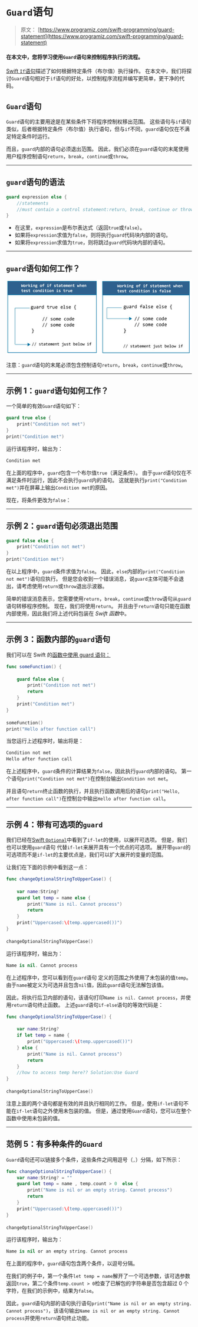 # `Guard`语句

> 原文： [https://www.programiz.com/swift-programming/guard-statement](https://www.programiz.com/swift-programming/guard-statement)

#### 在本文中，您将学习使用`Guard`语句来控制程序执行的流程。

[Swift `If`语句](/swift-programming/if-else-statement "Swift if-else statement")描述了如何根据特定条件（布尔值）执行操作。 在本文中，我们将探讨`Guard`语句相对于`if`语句的好处，以控制程序流程并编写更简单，更干净的代码。

## `Guard`语句

`Guard`语句的主要用途是在某些条件下将程序控制权移出范围。 这些语句与`if`语句类似，后者根据特定条件（布尔值）执行语句，但与`if`不同，`guard`语句仅在不满足特定条件时运行。

而且，`guard`内部的语句必须退出范围。 因此，我们必须在`guard`语句的末尾使用用户程序控制语句`return`，`break`，`continue`或`throw`。

* * *

## `guard`语句的语法

```swift
guard expression else {
	//statements
	//must contain a control statement:return, break, continue or throw.
}

```

*   在这里，`expression`是布尔表达式（返回`true`或`false`）。
*   如果将`expression`求值为`false`，则将执行`guard`代码块内部的语句。
*   如果将`expression`求值为`true`，则将跳过`guard`代码块内部的语句。

* * *

## `guard`语句如何工作？

![How Swift guard statement works?](img/cfd206b9615924061b14dcdb80487cd1.png "Swift guard statement")

注意：`guard`语句的末尾必须包含控制语句`return`，`break`，`continue`或`throw`。

* * *

## 示例 1：`guard`语句如何工作？

一个简单的有效`Guard`语句如下：

```swift
guard true else {
	print("Condition not met")
}
print("Condition met") 
```

运行该程序时，输出为：

```swift
Condition met
```

在上面的程序中，`guard`包含一个布尔值`true`（满足条件）。 由于`guard`语句仅在不满足条件时运行，因此不会执行`guard`内的语句。 这就是执行`print("Condition met")`并在屏幕上输出`Condition met`的原因。

现在，将条件更改为`false`：

* * *

## 示例 2：`guard`语句必须退出范围

```swift
guard false else {
	print("Condition not met")
}
print("Condition met") 
```

在以上程序中，`guard`条件求值为`false`。 因此，`else`内部的`print("Condition not met")`语句应执行。 但是您会收到一个错误消息，说`guard`主体可能不会退出，请考虑使用`return`或`throw`退出示波器。

简单的错误消息表示，您需要使用`return`，`break`，`continue`或`throw`语句从`guard`语句转移程序控制。 现在，我们将使用`return`。 并且由于`return`语句只能在函数内部使用，因此我们将上述代码包装在 *Swift 函数*中。

* * *

## 示例 3：函数内部的`guard`语句

我们可以在 Swift 的[函数中使用 guard 语句：](/swift-programming/functions "Swift functions")

```swift
func someFunction() {

	guard false else {
		print("Condition not met")
		return
	}
	print("Condition met")
}

someFunction()
print("Hello after function call") 
```

当您运行上述程序时，输出将是：

```swift
Condition not met
Hello after function call 
```

在上述程序中，`guard`条件的计算结果为`false`，因此执行`guard`内部的语句。 第一个语句`print("Condition not met")`在控制台输出`Condition not met`。

并且语句`return`终止函数的执行，并且执行函数调用后的语句`print("Hello, after function call")`在控制台中输出`Hello after function call`。

* * *

## 示例 4：带有可选项的`guard`

我们已经在[Swift `Optional`](/swift-programming/optionals "Swift Optionals")中看到了`if-let`的使用，以展开可选项。 但是，我们也可以使用`guard`语句 代替`if-let`来展开具有一个优点的可选项。 展开带`guard`的可选项而不是`if-let`的主要优点是，我们可以扩大展开的变量的范围。

让我们在下面的示例中看到这一点：

```swift
func changeOptionalStringToUpperCase() {

	var name:String?
	guard let temp = name else {
		print("Name is nil. Cannot process")
		return
	}
	print("Uppercased:\(temp.uppercased())")
}

changeOptionalStringToUpperCase() 
```

运行该程序时，输出为：

```swift
Name is nil. Cannot process
```

在上述程序中，您可以看到在`guard`语句 定义的范围之外使用了未包装的值`temp`。 由于`name`被定义为可选并且包含`nil`值，因此`guard`语句无法解包该值。

因此，将执行后卫内部的语句，该语句打印`Name is nil. Cannot process`，并使用`return`语句终止函数。 上述`guard`语句`if-else`语句的等效代码是：

```swift
func changeOptionalStringToUpperCase() {

	var name:String?
	if let temp = name {
		print("Uppercased:\(temp.uppercased())")
	} else {
		print("Name is nil. Cannot process")
		return
    }
	//how to access temp here?? Solution:Use Guard
}

changeOptionalStringToUpperCase() 
```

注意上面的两个语句都是有效的并且执行相同的工作。 但是，使用`if-let`语句不能在`if-let`语句之外使用未包装的值。 但是，通过使用`Guard`语句，您可以在整个函数中使用未包装的值。

* * *

## 范例 5：有多种条件的`Guard`

`Guard`语句还可以链接多个条件，这些条件之间用逗号（`,`）分隔，如下所示：

```swift
func changeOptionalStringToUpperCase() {
	var name:String? = ""
	guard let temp = name , temp.count > 0  else {
		print("Name is nil or an empty string. Cannot process")
		return
	}
	print("Uppercased:\(temp.uppercased())")
}

changeOptionalStringToUpperCase()
```

运行该程序时，输出为：

```swift
Name is nil or an empty string. Cannot process
```

在上面的程序中，`guard`语句包含两个条件，以逗号分隔。

在我们的例子中，第一个条件`let temp = name`解开了一个可选参数，该可选参数返回`true`，第二个条件`temp.count > 0`检查了已解包的字符串是否包含超过 0 个字符，在我们的示例中，结果为`false`。

因此，`guard`语句内部的语句执行语句`print("Name is nil or an empty string. Cannot process")`，该语句输出`Name is nil or an empty string. Cannot process`并使用`return`语句终止功能。